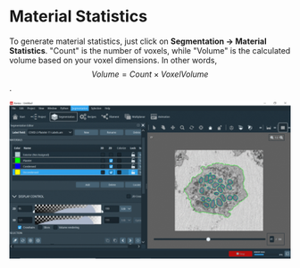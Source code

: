 # Material Statistics
To generate material statistics, just click on **Segmentation -> Material Statistics**. "Count" is the number of voxels, while "Volume" is the calculated
volume based on your voxel dimensions. In other words, $$Volume = Count \times Voxel Volume$$.

<img src="https://github.com/oliverszhao/amira.tutorial/blob/main/images/MaterialStatistics.gif" width = 900>
